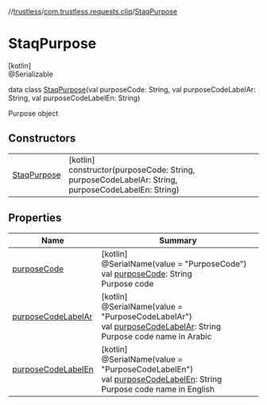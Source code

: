 //[trustless](../../../index.md)/[com.trustless.requests.cliq](../index.md)/[StaqPurpose](index.md)

# StaqPurpose

[kotlin]\
@Serializable

data class [StaqPurpose](index.md)(val purposeCode: String, val purposeCodeLabelAr: String, val purposeCodeLabelEn: String)

Purpose object

## Constructors

| | |
|---|---|
| [StaqPurpose](-staq-purpose.md) | [kotlin]<br>constructor(purposeCode: String, purposeCodeLabelAr: String, purposeCodeLabelEn: String) |

## Properties

| Name | Summary |
|---|---|
| [purposeCode](purpose-code.md) | [kotlin]<br>@SerialName(value = &quot;PurposeCode&quot;)<br>val [purposeCode](purpose-code.md): String<br>Purpose code |
| [purposeCodeLabelAr](purpose-code-label-ar.md) | [kotlin]<br>@SerialName(value = &quot;PurposeCodeLabelAr&quot;)<br>val [purposeCodeLabelAr](purpose-code-label-ar.md): String<br>Purpose code name in Arabic |
| [purposeCodeLabelEn](purpose-code-label-en.md) | [kotlin]<br>@SerialName(value = &quot;PurposeCodeLabelEn&quot;)<br>val [purposeCodeLabelEn](purpose-code-label-en.md): String<br>Purpose code name in English |
